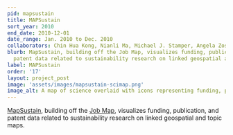 ```yaml
---
pid: mapsustain
title: MAPSustain
sort_year: 2010
end_date: 2010-12-01
date_range: Jan. 2010 to Dec. 2010
collaborators: Chin Hua Kong, Nianli Ma, Michael J. Stamper, Angela Zoss, Katy Börner
blurb: MapSustain, building off the Job Map, visualizes funding, publication, and
  patent data related to sustainability research on linked geospatial and topic maps.
label: MAPSustain
order: '17'
layout: project_post
image: 'assets/images/mapsustain-scimap.png'
image_alt: A map of science overlaid with icons representing funding, publication, and patent data.
---
```

[MapSustain](http://mapsustain.cns.iu.edu/geovis.html), building off the [Job Map](../job-mapping/), visualizes funding, publication, and
patent data related to sustainability research on linked geospatial and topic maps.